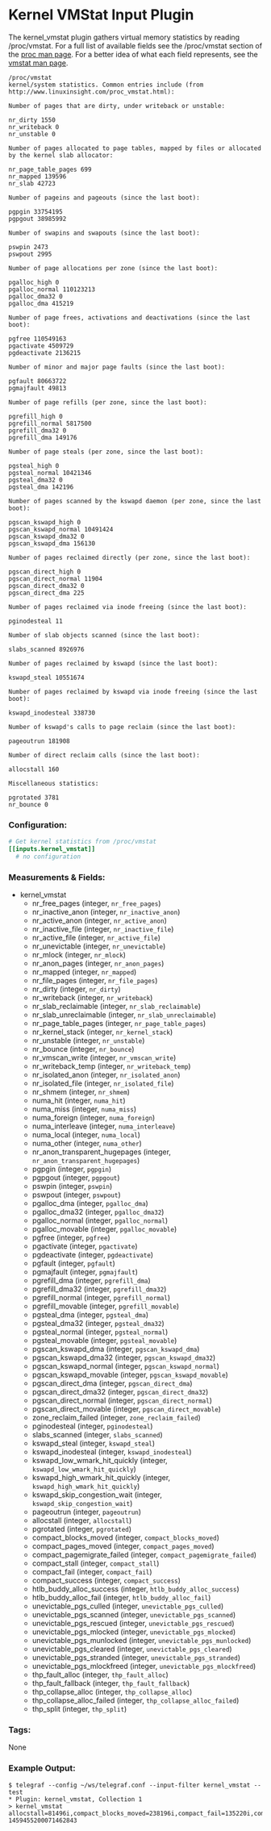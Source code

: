 # Kernel VMStat Input Plugin

The kernel_vmstat plugin gathers virtual memory statistics 
by reading /proc/vmstat. For a full list of available fields see the 
/proc/vmstat section of the [proc man page](http://man7.org/linux/man-pages/man5/proc.5.html).
For a better idea of what each field represents, see the 
[vmstat man page](http://linux.die.net/man/8/vmstat).


```
/proc/vmstat
kernel/system statistics. Common entries include (from http://www.linuxinsight.com/proc_vmstat.html):

Number of pages that are dirty, under writeback or unstable:

nr_dirty 1550
nr_writeback 0
nr_unstable 0

Number of pages allocated to page tables, mapped by files or allocated by the kernel slab allocator:

nr_page_table_pages 699
nr_mapped 139596
nr_slab 42723

Number of pageins and pageouts (since the last boot):

pgpgin 33754195
pgpgout 38985992

Number of swapins and swapouts (since the last boot):

pswpin 2473
pswpout 2995

Number of page allocations per zone (since the last boot):

pgalloc_high 0
pgalloc_normal 110123213
pgalloc_dma32 0
pgalloc_dma 415219

Number of page frees, activations and deactivations (since the last boot):

pgfree 110549163
pgactivate 4509729
pgdeactivate 2136215

Number of minor and major page faults (since the last boot):

pgfault 80663722
pgmajfault 49813

Number of page refills (per zone, since the last boot):

pgrefill_high 0
pgrefill_normal 5817500
pgrefill_dma32 0
pgrefill_dma 149176

Number of page steals (per zone, since the last boot):

pgsteal_high 0
pgsteal_normal 10421346
pgsteal_dma32 0
pgsteal_dma 142196

Number of pages scanned by the kswapd daemon (per zone, since the last boot):

pgscan_kswapd_high 0
pgscan_kswapd_normal 10491424
pgscan_kswapd_dma32 0
pgscan_kswapd_dma 156130

Number of pages reclaimed directly (per zone, since the last boot):

pgscan_direct_high 0
pgscan_direct_normal 11904
pgscan_direct_dma32 0
pgscan_direct_dma 225

Number of pages reclaimed via inode freeing (since the last boot):

pginodesteal 11

Number of slab objects scanned (since the last boot):

slabs_scanned 8926976

Number of pages reclaimed by kswapd (since the last boot):

kswapd_steal 10551674

Number of pages reclaimed by kswapd via inode freeing (since the last boot):

kswapd_inodesteal 338730

Number of kswapd's calls to page reclaim (since the last boot):

pageoutrun 181908

Number of direct reclaim calls (since the last boot):

allocstall 160

Miscellaneous statistics:

pgrotated 3781
nr_bounce 0
```

### Configuration:

```toml
# Get kernel statistics from /proc/vmstat
[[inputs.kernel_vmstat]]
  # no configuration
```

### Measurements & Fields:

- kernel_vmstat
    - nr_free_pages (integer, `nr_free_pages`)
    - nr_inactive_anon (integer, `nr_inactive_anon`)
    - nr_active_anon (integer, `nr_active_anon`)
    - nr_inactive_file (integer, `nr_inactive_file`)
    - nr_active_file (integer, `nr_active_file`)
    - nr_unevictable (integer, `nr_unevictable`)
    - nr_mlock (integer, `nr_mlock`)
    - nr_anon_pages (integer, `nr_anon_pages`)
    - nr_mapped (integer, `nr_mapped`)
    - nr_file_pages (integer, `nr_file_pages`)
    - nr_dirty (integer, `nr_dirty`)
    - nr_writeback (integer, `nr_writeback`)
    - nr_slab_reclaimable (integer, `nr_slab_reclaimable`)
    - nr_slab_unreclaimable (integer, `nr_slab_unreclaimable`)
    - nr_page_table_pages (integer, `nr_page_table_pages`)
    - nr_kernel_stack (integer, `nr_kernel_stack`)
    - nr_unstable (integer, `nr_unstable`)
    - nr_bounce (integer, `nr_bounce`)
    - nr_vmscan_write (integer, `nr_vmscan_write`)
    - nr_writeback_temp (integer, `nr_writeback_temp`)
    - nr_isolated_anon (integer, `nr_isolated_anon`)
    - nr_isolated_file (integer, `nr_isolated_file`)
    - nr_shmem (integer, `nr_shmem`)
    - numa_hit (integer, `numa_hit`)
    - numa_miss (integer, `numa_miss`)
    - numa_foreign (integer, `numa_foreign`)
    - numa_interleave (integer, `numa_interleave`)
    - numa_local (integer, `numa_local`)
    - numa_other (integer, `numa_other`)
    - nr_anon_transparent_hugepages (integer, `nr_anon_transparent_hugepages`)
    - pgpgin (integer, `pgpgin`)
    - pgpgout (integer, `pgpgout`)
    - pswpin (integer, `pswpin`)
    - pswpout (integer, `pswpout`)
    - pgalloc_dma (integer, `pgalloc_dma`)
    - pgalloc_dma32 (integer, `pgalloc_dma32`)
    - pgalloc_normal (integer, `pgalloc_normal`)
    - pgalloc_movable (integer, `pgalloc_movable`)
    - pgfree (integer, `pgfree`)
    - pgactivate (integer, `pgactivate`)
    - pgdeactivate (integer, `pgdeactivate`)
    - pgfault (integer, `pgfault`)
    - pgmajfault (integer, `pgmajfault`)
    - pgrefill_dma (integer, `pgrefill_dma`)
    - pgrefill_dma32 (integer, `pgrefill_dma32`)
    - pgrefill_normal (integer, `pgrefill_normal`)
    - pgrefill_movable (integer, `pgrefill_movable`)
    - pgsteal_dma (integer, `pgsteal_dma`)
    - pgsteal_dma32 (integer, `pgsteal_dma32`)
    - pgsteal_normal (integer, `pgsteal_normal`)
    - pgsteal_movable (integer, `pgsteal_movable`)
    - pgscan_kswapd_dma (integer, `pgscan_kswapd_dma`)
    - pgscan_kswapd_dma32 (integer, `pgscan_kswapd_dma32`)
    - pgscan_kswapd_normal (integer, `pgscan_kswapd_normal`)
    - pgscan_kswapd_movable (integer, `pgscan_kswapd_movable`)
    - pgscan_direct_dma (integer, `pgscan_direct_dma`)
    - pgscan_direct_dma32 (integer, `pgscan_direct_dma32`)
    - pgscan_direct_normal (integer, `pgscan_direct_normal`)
    - pgscan_direct_movable (integer, `pgscan_direct_movable`)
    - zone_reclaim_failed (integer, `zone_reclaim_failed`)
    - pginodesteal (integer, `pginodesteal`)
    - slabs_scanned (integer, `slabs_scanned`)
    - kswapd_steal (integer, `kswapd_steal`)
    - kswapd_inodesteal (integer, `kswapd_inodesteal`)
    - kswapd_low_wmark_hit_quickly (integer, `kswapd_low_wmark_hit_quickly`)
    - kswapd_high_wmark_hit_quickly (integer, `kswapd_high_wmark_hit_quickly`)
    - kswapd_skip_congestion_wait (integer, `kswapd_skip_congestion_wait`)
    - pageoutrun (integer, `pageoutrun`)
    - allocstall (integer, `allocstall`)
    - pgrotated (integer, `pgrotated`)
    - compact_blocks_moved (integer, `compact_blocks_moved`)
    - compact_pages_moved (integer, `compact_pages_moved`)
    - compact_pagemigrate_failed (integer, `compact_pagemigrate_failed`)
    - compact_stall (integer, `compact_stall`)
    - compact_fail (integer, `compact_fail`)
    - compact_success (integer, `compact_success`)
    - htlb_buddy_alloc_success (integer, `htlb_buddy_alloc_success`)
    - htlb_buddy_alloc_fail (integer, `htlb_buddy_alloc_fail`)
    - unevictable_pgs_culled (integer, `unevictable_pgs_culled`)
    - unevictable_pgs_scanned (integer, `unevictable_pgs_scanned`)
    - unevictable_pgs_rescued (integer, `unevictable_pgs_rescued`)
    - unevictable_pgs_mlocked (integer, `unevictable_pgs_mlocked`)
    - unevictable_pgs_munlocked (integer, `unevictable_pgs_munlocked`)
    - unevictable_pgs_cleared (integer, `unevictable_pgs_cleared`)
    - unevictable_pgs_stranded (integer, `unevictable_pgs_stranded`)
    - unevictable_pgs_mlockfreed (integer, `unevictable_pgs_mlockfreed`)
    - thp_fault_alloc (integer, `thp_fault_alloc`)
    - thp_fault_fallback (integer, `thp_fault_fallback`)
    - thp_collapse_alloc (integer, `thp_collapse_alloc`)
    - thp_collapse_alloc_failed (integer, `thp_collapse_alloc_failed`)
    - thp_split (integer, `thp_split`)

### Tags:

None

### Example Output:

```
$ telegraf --config ~/ws/telegraf.conf --input-filter kernel_vmstat --test
* Plugin: kernel_vmstat, Collection 1
> kernel_vmstat allocstall=81496i,compact_blocks_moved=238196i,compact_fail=135220i,compact_pagemigrate_failed=0i,compact_pages_moved=6370588i,compact_stall=142092i,compact_success=6872i,htlb_buddy_alloc_fail=0i,htlb_buddy_alloc_success=0i,kswapd_high_wmark_hit_quickly=25439i,kswapd_inodesteal=29770874i,kswapd_low_wmark_hit_quickly=8756i,kswapd_skip_congestion_wait=0i,kswapd_steal=291534428i,nr_active_anon=2515657i,nr_active_file=2244914i,nr_anon_pages=1358675i,nr_anon_transparent_hugepages=2034i,nr_bounce=0i,nr_dirty=5690i,nr_file_pages=5153546i,nr_free_pages=78730i,nr_inactive_anon=426259i,nr_inactive_file=2366791i,nr_isolated_anon=0i,nr_isolated_file=0i,nr_kernel_stack=579i,nr_mapped=558821i,nr_mlock=0i,nr_page_table_pages=11115i,nr_shmem=541689i,nr_slab_reclaimable=459806i,nr_slab_unreclaimable=47859i,nr_unevictable=0i,nr_unstable=0i,nr_vmscan_write=6206i,nr_writeback=0i,nr_writeback_temp=0i,numa_foreign=0i,numa_hit=5113399878i,numa_interleave=35793i,numa_local=5113399878i,numa_miss=0i,numa_other=0i,pageoutrun=505006i,pgactivate=375664931i,pgalloc_dma=0i,pgalloc_dma32=122480220i,pgalloc_movable=0i,pgalloc_normal=5233176719i,pgdeactivate=122735906i,pgfault=8699921410i,pgfree=5359765021i,pginodesteal=9188431i,pgmajfault=122210i,pgpgin=219717626i,pgpgout=3495885510i,pgrefill_dma=0i,pgrefill_dma32=1180010i,pgrefill_movable=0i,pgrefill_normal=119866676i,pgrotated=60620i,pgscan_direct_dma=0i,pgscan_direct_dma32=12256i,pgscan_direct_movable=0i,pgscan_direct_normal=31501600i,pgscan_kswapd_dma=0i,pgscan_kswapd_dma32=4480608i,pgscan_kswapd_movable=0i,pgscan_kswapd_normal=287857984i,pgsteal_dma=0i,pgsteal_dma32=4466436i,pgsteal_movable=0i,pgsteal_normal=318463755i,pswpin=2092i,pswpout=6206i,slabs_scanned=93775616i,thp_collapse_alloc=24857i,thp_collapse_alloc_failed=102214i,thp_fault_alloc=346219i,thp_fault_fallback=895453i,thp_split=9817i,unevictable_pgs_cleared=0i,unevictable_pgs_culled=1531i,unevictable_pgs_mlocked=6988i,unevictable_pgs_mlockfreed=0i,unevictable_pgs_munlocked=6988i,unevictable_pgs_rescued=5426i,unevictable_pgs_scanned=0i,unevictable_pgs_stranded=0i,zone_reclaim_failed=0i 1459455200071462843 
```
